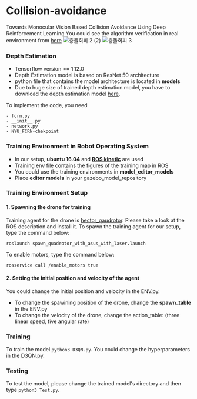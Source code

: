 # Collision-avoidance
Towards Monocular Vision Based Collision Avoidance Using Deep Reinforcement Learning
You could see the algorithm verification in real environment from [here](https://www.youtube.com/watch?v=oSQHCsvuE-8)
![충돌회피 2 (2)](https://user-images.githubusercontent.com/44888654/137863865-6b8fc3b1-329d-41f0-825e-bb329854d923.gif)
![충돌회피 3](https://user-images.githubusercontent.com/44888654/137863889-5f479905-b3fa-4aad-afb3-8ebdce4480ba.gif)

### Depth Estimation
- Tensorflow version == 1.12.0
- Depth Estimation model is based on ResNet 50 architecture
- python file that contains the model architecture is located in **models**
- Due to huge size of trained depth estimation model, you have to download the depth estimation model [here](https://github.com/iro-cp/FCRN-DepthPrediction).

To implement the code, you need
```
- fcrn.py
- __init__.py
- network.py
- NYU_FCRN-chekpoint
```
### Training Environment in Robot Operating System
- In our setup, **ubuntu 16.04** and **[ROS kinetic](http://wiki.ros.org/kinetic/Installation/Ubuntu)** are used
- Training env file contains the figures of the training map in ROS
- You could use the training environments in **model_editor_models**
- Place **editor models** in your gazebo_model_repository

### Training Environment Setup
#### 1. Spawning the drone for training

Training agent for the drone is [hector_qaudrotor](http://wiki.ros.org/hector_quadrotor). Please take a look at the ROS description and install it.
To spawn the training agent for our setup, type the command below:
```
roslaunch spawn_quadrotor_with_asus_with_laser.launch
```
To enable motors, type the command below:
```
rosservice call /enable_motors true
```
#### 2. Setting the initial position and velocity of the agent
You could change the initial position and velocity in the ENV.py. 
- To change the spawining position of the drone, change the **spawn_table** in the ENV.py
- To change the velocity of the drone, change the action_table: (three linear speed, five angular rate)

### Training 
To train the model `python3 D3QN.py`. You could change the hyperparameters in the D3QN.py.
### Testing
To test the model, please change the trained model's directory and then type `python3 Test.py`.
